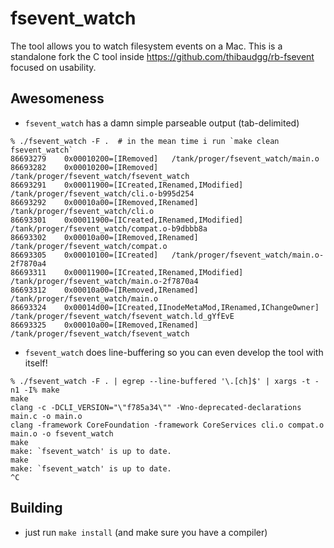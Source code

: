 # fsevent_watch

The tool allows you to watch filesystem events on a Mac.
This is a standalone fork the C tool inside https://github.com/thibaudgg/rb-fsevent focused on usability.

## Awesomeness

* `fsevent_watch` has a damn simple parseable output (tab-delimited)

```
% ./fsevent_watch -F .  # in the mean time i run `make clean fsevent_watch`
86693279	0x00010200=[IRemoved]	/tank/proger/fsevent_watch/main.o
86693282	0x00010200=[IRemoved]	/tank/proger/fsevent_watch/fsevent_watch
86693291	0x00011900=[ICreated,IRenamed,IModified]	/tank/proger/fsevent_watch/cli.o-b995d254
86693292	0x00010a00=[IRemoved,IRenamed]	/tank/proger/fsevent_watch/cli.o
86693301	0x00011900=[ICreated,IRenamed,IModified]	/tank/proger/fsevent_watch/compat.o-b9dbbb8a
86693302	0x00010a00=[IRemoved,IRenamed]	/tank/proger/fsevent_watch/compat.o
86693305	0x00010100=[ICreated]	/tank/proger/fsevent_watch/main.o-2f7870a4
86693311	0x00011900=[ICreated,IRenamed,IModified]	/tank/proger/fsevent_watch/main.o-2f7870a4
86693312	0x00010a00=[IRemoved,IRenamed]	/tank/proger/fsevent_watch/main.o
86693324	0x00014d00=[ICreated,IInodeMetaMod,IRenamed,IChangeOwner]	/tank/proger/fsevent_watch/fsevent_watch.ld_gYfEvE
86693325	0x00010a00=[IRemoved,IRenamed]	/tank/proger/fsevent_watch/fsevent_watch
```

* `fsevent_watch` does line-buffering so you can even develop the tool with itself!

```
% ./fsevent_watch -F . | egrep --line-buffered '\.[ch]$' | xargs -t -n1 -I% make
make
clang -c -DCLI_VERSION="\"f785a34\"" -Wno-deprecated-declarations main.c -o main.o
clang -framework CoreFoundation -framework CoreServices cli.o compat.o main.o -o fsevent_watch
make
make: `fsevent_watch' is up to date.
make
make: `fsevent_watch' is up to date.
^C
```

## Building

* just run `make install` (and make sure you have a compiler)

